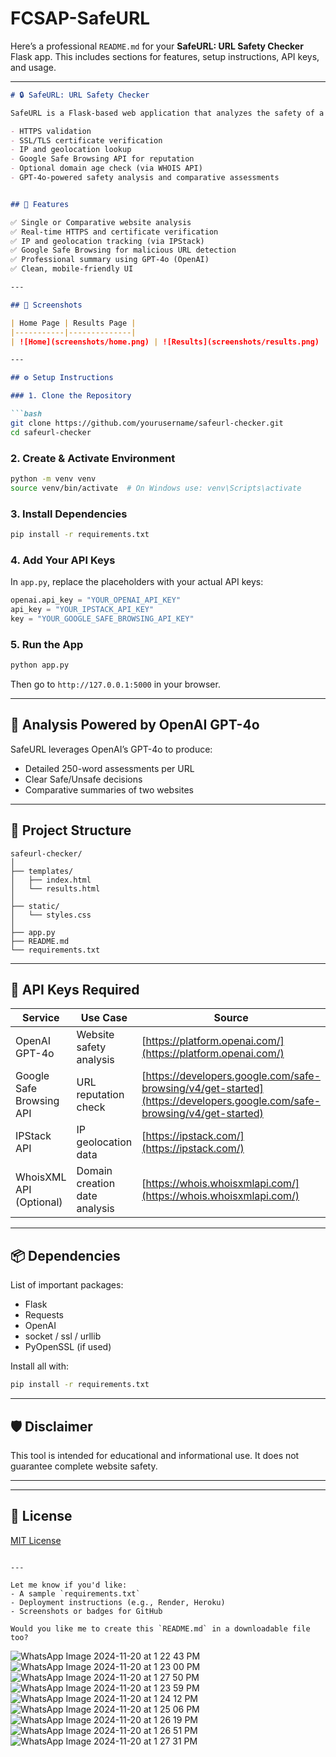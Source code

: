 # FCSAP-SafeURL


Here’s a professional `README.md` for your **SafeURL: URL Safety Checker** Flask app. This includes sections for features, setup instructions, API keys, and usage.

---

````markdown
# 🔒 SafeURL: URL Safety Checker

SafeURL is a Flask-based web application that analyzes the safety of a given website using multiple techniques such as:

- HTTPS validation
- SSL/TLS certificate verification
- IP and geolocation lookup
- Google Safe Browsing API for reputation
- Optional domain age check (via WHOIS API)
- GPT-4o-powered safety analysis and comparative assessments


## 🚀 Features

✅ Single or Comparative website analysis  
✅ Real-time HTTPS and certificate verification  
✅ IP and geolocation tracking (via IPStack)  
✅ Google Safe Browsing for malicious URL detection  
✅ Professional summary using GPT-4o (OpenAI)  
✅ Clean, mobile-friendly UI

---

## 📸 Screenshots

| Home Page | Results Page |
|-----------|--------------|
| ![Home](screenshots/home.png) | ![Results](screenshots/results.png) |

---

## ⚙️ Setup Instructions

### 1. Clone the Repository

```bash
git clone https://github.com/yourusername/safeurl-checker.git
cd safeurl-checker
````

### 2. Create & Activate Environment

```bash
python -m venv venv
source venv/bin/activate  # On Windows use: venv\Scripts\activate
```

### 3. Install Dependencies

```bash
pip install -r requirements.txt
```

### 4. Add Your API Keys

In `app.py`, replace the placeholders with your actual API keys:

```python
openai.api_key = "YOUR_OPENAI_API_KEY"
api_key = "YOUR_IPSTACK_API_KEY"
key = "YOUR_GOOGLE_SAFE_BROWSING_API_KEY"
```

### 5. Run the App

```bash
python app.py
```

Then go to `http://127.0.0.1:5000` in your browser.

---

## 🧠 Analysis Powered by OpenAI GPT-4o

SafeURL leverages OpenAI’s GPT-4o to produce:

* Detailed 250-word assessments per URL
* Clear Safe/Unsafe decisions
* Comparative summaries of two websites

---

## 📁 Project Structure

```
safeurl-checker/
│
├── templates/
│   ├── index.html
│   └── results.html
│
├── static/
│   └── styles.css
│
├── app.py
├── README.md
└── requirements.txt
```

---

## 🔐 API Keys Required

| Service                  | Use Case                      | Source                                                                                                                   |
| ------------------------ | ----------------------------- | ------------------------------------------------------------------------------------------------------------------------ |
| OpenAI GPT-4o            | Website safety analysis       | [https://platform.openai.com/](https://platform.openai.com/)                                                             |
| Google Safe Browsing API | URL reputation check          | [https://developers.google.com/safe-browsing/v4/get-started](https://developers.google.com/safe-browsing/v4/get-started) |
| IPStack API              | IP geolocation data           | [https://ipstack.com/](https://ipstack.com/)                                                                             |
| WhoisXML API (Optional)  | Domain creation date analysis | [https://whois.whoisxmlapi.com/](https://whois.whoisxmlapi.com/)                                                         |

---

## 📦 Dependencies

List of important packages:

* Flask
* Requests
* OpenAI
* socket / ssl / urllib
* PyOpenSSL (if used)

Install all with:

```bash
pip install -r requirements.txt
```

---

## 🛡 Disclaimer

This tool is intended for educational and informational use. It does not guarantee complete website safety.

---



---

## 📃 License

[MIT License](LICENSE)

```

---

Let me know if you'd like:
- A sample `requirements.txt`
- Deployment instructions (e.g., Render, Heroku)
- Screenshots or badges for GitHub

Would you like me to create this `README.md` in a downloadable file too?
```

![WhatsApp Image 2024-11-20 at 1 22 43 PM](https://github.com/user-attachments/assets/8c7f8cf0-e1f4-4687-aa99-1ec25e1855d3)
![WhatsApp Image 2024-11-20 at 1 23 00 PM](https://github.com/user-attachments/assets/6b64d57e-b52c-4303-9b46-86bc46ad3321)
![WhatsApp Image 2024-11-20 at 1 27 50 PM](https://github.com/user-attachments/assets/1558e970-500f-4a04-97a9-a0994d740ecd)
![WhatsApp Image 2024-11-20 at 1 23 59 PM](https://github.com/user-attachments/assets/91aa8f15-ddd5-4bcd-8248-f25333caeea7)
![WhatsApp Image 2024-11-20 at 1 24 12 PM](https://github.com/user-attachments/assets/6b718b34-c8ab-46d5-a9f4-442a96acec9a)
![WhatsApp Image 2024-11-20 at 1 25 06 PM](https://github.com/user-attachments/assets/971ba87f-6eed-4244-bbe1-c637b9b96d51)
![WhatsApp Image 2024-11-20 at 1 26 19 PM](https://github.com/user-attachments/assets/e4941b21-921b-4061-9821-76e5ee37a381)
![WhatsApp Image 2024-11-20 at 1 26 51 PM](https://github.com/user-attachments/assets/5c25c5f8-d697-4bf5-b09a-da504397fe16)
![WhatsApp Image 2024-11-20 at 1 27 31 PM](https://github.com/user-attachments/assets/396a3aac-dd7f-4ce3-b8e2-aa68273d669c)
